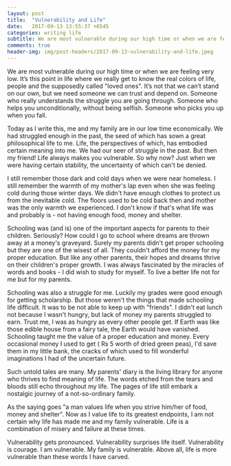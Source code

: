 ```yaml
---
layout: post
title:  "Vulnerability and Life"
date:   2017-09-13 13:55:37 +0545
categories: writing life
subtitle: We are most vulnerable during our high time or when we are feeling very low. 
comments: true
header-img: img/post-headers/2017-09-13-vulnerability-and-life.jpeg
---
```


We are most vulnerable during our high time or when we are feeling very low. It’s this point in life where we really get to know the real 
colors of life, people and the supposedly called "loved ones". It’s not that we can’t stand on our own, 
but we need someone we can trust and depend on. Someone who really understands the struggle you are going through. 
Someone who helps you unconditionally, without being selfish. Someone who picks you up when you fall.  

Today as I write this, me and my family are in our low time economically. We had struggled enough in the past, 
the seed of which has sown a great philosophical life to me. Life, the perspectives of which, has embodied certain meaning into me. 
We had our seer of struggle in the past. But then my friend! Life always makes you vulnerable. So why now? 
Just when we were having certain stability, the uncertainty of which can't be denied.  

I still remember those dark and cold days when we were near homeless. I still remember the warmth of my mother's lap 
even when she was feeling cold during those winter days. We didn't have enough clothes to protect us from the inevitable cold. 
The floors used to be cold back then and mother was the only warmth we experienced. I don't know if that's what life was 
and probably is - not having enough food, money and shelter.  

Schooling was (and is) one of the important aspects for parents to their children. Seriously? How could I go to school 
where dreams are thrown away at a money's graveyard. Surely my parents didn't get proper schooling but they are one of the wisest of all. 
They couldn't afford the money for my proper education. But like any other parents, their hopes and dreams thrive on their children's 
proper growth. I was always fascinated by the miracles of words and books - I did wish to study for myself. To live a better 
life not for me but for my parents.  

Schooling was also a struggle for me. Luckily my grades were good enough for getting scholarship. 
But those weren't the things that made schooling life difficult. 
It was to be not able to keep up with "friends". I didn't eat lunch not because I wasn't hungry, but lack of money my parents struggled to earn. 
Trust me, I was as hungry as every other people get. If Earth was like those edible house from a fairy tale, the Earth would have vanished. 
Schooling taught me the value of a proper education and money. Every occasional money I used to get ( Rs 5 worth of dried green peas), 
I'd save them in my little bank, the cracks of which used to fill wonderful imaginations I had of the uncertain future.  

Such untold tales are many. My parents' diary is the living library for anyone who thrives to find meaning of life. 
The words etched from the tears and bloods still echo throughout my life.
The pages of life still embark a nostalgic journey of a not-so-ordinary family.  

As the saying goes "a man values life when you strive him/her of food, money and shelter".
Now as I value life to its greatest endpoints, I am not certain why life has made me and my family vulnerable.
Life is a combination of misery and failure at these times.  

Vulnerability gets pronounced. Vulnerability surprises life itself.
Vulnerability is courage.
I am vulnerable.
My family is vulnerable.
Above all, life is more vulnerable than these words I have carved.

